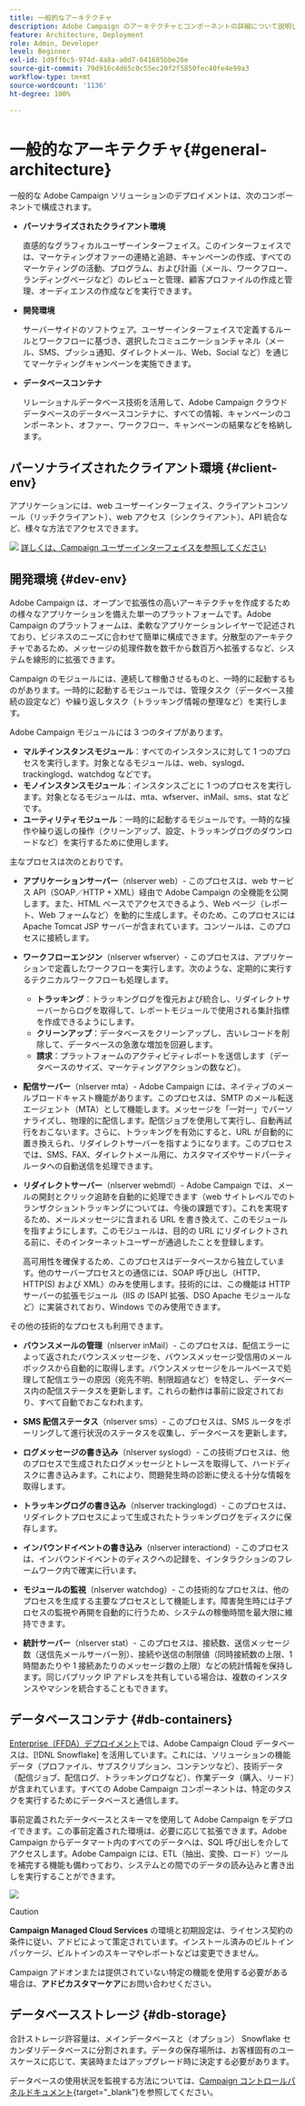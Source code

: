 ```yaml
---
title: 一般的なアーキテクチャ
description: Adobe Campaign のアーキテクチャとコンポーネントの詳細について説明します。クライアントコンソールと環境のパーソナライズの詳細を確認します。
feature: Architecture, Deployment
role: Admin, Developer
level: Beginner
exl-id: 1d9ff6c5-974d-4a8a-a0d7-641685bbe26e
source-git-commit: 79d916c4d65c0c55ec20f2f5850fec40fe4e99a3
workflow-type: tm+mt
source-wordcount: '1136'
ht-degree: 100%

---
```


# 一般的なアーキテクチャ{#general-architecture}

一般的な Adobe Campaign ソリューションのデプロイメントは、次のコンポーネントで構成されます。

* **パーソナライズされたクライアント環境**

  直感的なグラフィカルユーザーインターフェイス。このインターフェイスでは、マーケティングオファーの連絡と追跡、キャンペーンの作成、すべてのマーケティングの活動、プログラム、および計画（メール、ワークフロー、ランディングページなど）のレビューと管理、顧客プロファイルの作成と管理、オーディエンスの作成などを実行できます。

* **開発環境**

  サーバーサイドのソフトウェア。ユーザーインターフェイスで定義するルールとワークフローに基づき、選択したコミュニケーションチャネル（メール、SMS、プッシュ通知、ダイレクトメール、Web、Social など）を通じてマーケティングキャンペーンを実施できます。

* **データベースコンテナ**

  リレーショナルデータベース技術を活用して、Adobe Campaign クラウドデータベースのデータベースコンテナに、すべての情報、キャンペーンのコンポーネント、オファー、ワークフロー、キャンペーンの結果などを格納します。

## パーソナライズされたクライアント環境 {#client-env}

アプリケーションには、web ユーザーインターフェイス、クライアントコンソール（リッチクライアント）、web アクセス（シンクライアント）、API 統合など、様々な方法でアクセスできます。

![](../assets/do-not-localize/glass.png) [詳しくは、Campaign ユーザーインターフェイスを参照してください](../start/campaign-ui.md)

## 開発環境 {#dev-env}

Adobe Campaign は、オープンで拡張性の高いアーキテクチャを作成するための様々なアプリケーションを備えた単一のプラットフォームです。Adobe Campaign のプラットフォームは、柔軟なアプリケーションレイヤーで記述されており、ビジネスのニーズに合わせて簡単に構成できます。分散型のアーキテクチャであるため、メッセージの処理件数を数千から数百万へ拡張するなど、システムを線形的に拡張できます。

Campaign のモジュールには、連続して稼働させるものと、一時的に起動するものがあります。一時的に起動するモジュールでは、管理タスク（データベース接続の設定など）や繰り返しタスク（トラッキング情報の整理など）を実行します。

Adobe Campaign モジュールには 3 つのタイプがあります。

* **マルチインスタンスモジュール**：すべてのインスタンスに対して 1 つのプロセスを実行します。対象となるモジュールは、web、syslogd、trackinglogd、watchdog などです。
* **モノインスタンスモジュール**：インスタンスごとに 1 つのプロセスを実行します。対象となるモジュールは、mta、wfserver、inMail、sms、stat などです。
* **ユーティリティモジュール**：一時的に起動するモジュールです。一時的な操作や繰り返しの操作（クリーンアップ、設定、トラッキングログのダウンロードなど）を実行するために使用します。

主なプロセスは次のとおりです。

* **アプリケーションサーバー**（nlserver web）- このプロセスは、web サービス API（SOAP／HTTP + XML）経由で Adobe Campaign の全機能を公開します。また、HTML ベースでアクセスできるよう、Web ページ（レポート、Web フォームなど）を動的に生成します。そのため、このプロセスには Apache Tomcat JSP サーバーが含まれています。コンソールは、このプロセスに接続します。

* **ワークフローエンジン**（nlserver wfserver）- このプロセスは、アプリケーションで定義したワークフローを実行します。次のような、定期的に実行するテクニカルワークフローも処理します。

   * **トラッキング**：トラッキングログを復元および統合し、リダイレクトサーバーからログを取得して、レポートモジュールで使用される集計指標を作成できるようにします。
   * **クリーンアップ**：データベースをクリーンアップし、古いレコードを削除して、データベースの急激な増加を回避します。
   * **請求**：プラットフォームのアクティビティレポートを送信します（データベースのサイズ、マーケティングアクションの数など）。

* **配信サーバー**（nlserver mta）- Adobe Campaign には、ネイティブのメールブロードキャスト機能があります。このプロセスは、SMTP のメール転送エージェント（MTA）として機能します。メッセージを「一対一」でパーソナライズし、物理的に配信します。配信ジョブを使用して実行し、自動再試行をおこないます。さらに、トラッキングを有効にすると、URL が自動的に置き換えられ、リダイレクトサーバーを指すようになります。このプロセスでは、SMS、FAX、ダイレクトメール用に、カスタマイズやサードパーティルータへの自動送信を処理できます。

* **リダイレクトサーバー**（nlserver webmdl）- Adobe Campaign では、メールの開封とクリック追跡を自動的に処理できます（web サイトレベルでのトランザクショントラッキングについては、今後の課題です）。これを実現するため、メールメッセージに含まれる URL を書き換えて、このモジュールを指すようにします。このモジュールは、目的の URL にリダイレクトされる前に、そのインターネットユーザーが通過したことを登録します。

  高可用性を確保するため、このプロセスはデータベースから独立しています。他のサーバープロセスとの通信には、SOAP 呼び出し（HTTP、HTTP(S) および XML）のみを使用します。技術的には、この機能は HTTP サーバーの拡張モジュール（IIS の ISAPI 拡張、DSO Apache モジュールなど）に実装されており、Windows でのみ使用できます。

その他の技術的なプロセスも利用できます。

* **バウンスメールの管理**（nlserver inMail）- このプロセスは、配信エラーによって返されたバウンスメッセージを、バウンスメッセージ受信用のメールボックスから自動的に取得します。バウンスメッセージをルールベースで処理して配信エラーの原因（宛先不明、制限超過など）を特定し、データベース内の配信ステータスを更新します。これらの動作は事前に設定されており、すべて自動でおこなわれます。

* **SMS 配信ステータス**（nlserver sms）- このプロセスは、SMS ルータをポーリングして進行状況のステータスを収集し、データベースを更新します。

* **ログメッセージの書き込み**（nlserver syslogd）- この技術プロセスは、他のプロセスで生成されたログメッセージとトレースを取得して、ハードディスクに書き込みます。これにより、問題発生時の診断に使える十分な情報を取得します。

* **トラッキングログの書き込み**（nlserver trackinglogd）- このプロセスは、リダイレクトプロセスによって生成されたトラッキングログをディスクに保存します。

* **インバウンドイベントの書き込み**（nlserver interactiond）- このプロセスは、インバウンドイベントのディスクへの記録を、インタラクションのフレームワーク内で確実に行います。

* **モジュールの監視**（nlserver watchdog）- この技術的なプロセスは、他のプロセスを生成する主要なプロセスとして機能します。障害発生時には子プロセスの監視や再開を自動的に行うため、システムの稼働時間を最大限に維持できます。

* **統計サーバー**（nlserver stat）- このプロセスは、接続数、送信メッセージ数（送信先メールサーバー別）、接続や送信の制限値（同時接続数の上限、1 時間あたりや 1 接続あたりのメッセージ数の上限）などの統計情報を保持します。同じパブリック IP アドレスを共有している場合は、複数のインスタンスやマシンを統合することもできます。


## データベースコンテナ {#db-containers}

[Enterprise（FFDA）デプロイメント](enterprise-deployment.md)では、Adobe Campaign Cloud データベースは、[!DNL Snowflake] を活用しています。これには、ソリューションの機能データ（プロファイル、サブスクリプション、コンテンツなど）、技術データ（配信ジョブ、配信ログ、トラッキングログなど）、作業データ（購入、リード）が含まれています。すべての Adobe Campaign コンポーネントは、特定のタスクを実行するためにデータベースと通信します。

事前定義されたデータベースとスキーマを使用して Adobe Campaign をデプロイできます。この事前定義された環境は、必要に応じて拡張できます。Adobe Campaign からデータマート内のすべてのデータへは、SQL 呼び出しを介してアクセスします。Adobe Campaign には、ETL（抽出、変換、ロード）ツールを補完する機能も備わっており、システムとの間でのデータの読み込みと書き出しを実行することができます。

![](assets/data-flow-diagram.png)


>[!CAUTION]
>
>**Campaign Managed Cloud Services** の環境と初期設定は、ライセンス契約の条件に従い、アドビによって策定されています。インストール済みのビルトインパッケージ、ビルトインのスキーマやレポートなどは変更できません。
>
>Campaign アドオンまたは提供されていない特定の機能を使用する必要がある場合は、**アドビカスタマーケア**&#x200B;にお問い合わせください。

## データベースストレージ {#db-storage}

合計ストレージ許容量は、メインデータベースと（オプション） Snowflake セカンダリデータベースに分割されます。データの保存場所は、お客様固有のユースケースに応じて、実装時またはアップグレード時に決定する必要があります。

データベースの使用状況を監視する方法については、[Campaign コントロールパネルドキュメント](https://experienceleague.adobe.com/docs/control-panel/using/performance-monitoring/database-monitoring/database-monitoring.html?lang=ja){target="_blank"}を参照してください。